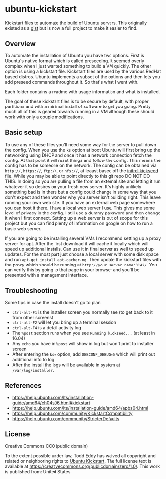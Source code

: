 # ubuntu-kickstart

Kickstart files to automate the build of Ubuntu servers. This originally existed as a [gist](https://gist.github.com/vrillusions/d292953ff9bc0e2041d9) but is now a full project to make it easier to find.

## Overview

To automate the installation of Ubuntu you have two options. First is Ubuntu's native format which is called preseeding. It seemed overly complex when I just wanted something to build a VM quickly. The other option is using a kickstart file. Kickstart files are used by the various RedHat based distros. Ubuntu implements a subset of the options and then lets you add preseed commands throughout it. So that's what I went with.

Each folder contains a readme with usage information and what is installed.

The goal of these kickstart files is to be secure by default, with proper partitions and with a minimal install of software to get you going.  Pretty much all of this is geared towards running in a VM although these should work with only a couple modifications.

## Basic setup

To use any of these files you'll need some way for the server to pull down the config. When you use the `ks` option at boot Ubuntu will first bring up the networking using DHCP and once it has a network connection fetch the config.  At that point it will reset things and follow the config.  This means the config has to be someone on the network.  The config can be obtained via `http://`, `https://`, `ftp://`, or `nfs://`, at leaast based off the [initrd-kickseed](https://bazaar.launchpad.net/~ubuntu-installer/kickseed/master/view/head:/initrd-kickseed) file.  While you may be able to point directly to this git repo DO NOT DO THIS.  In doing so you are pulling a file from an external site and letting it run whatever it so desires on your fresh new server.  It's highly unlikely something bad is in there but a config could change in some way that you don't expect and then wonder why you server isn't building right.  This leave running your own web site.  If you have an external web page somewhere you can host it there.  I have a local web server I use.  This gives me some level of privacy in the config.  I still use a dummy password and then change it when I first connect.  Setting up a web server is out of scope for this project but you can find plenty of information on google on how to run a basic web server.

If you are going to be installing several VMs I recommend setting up a proxy server for apt.  After the first download it will cache it locally which will speed up additional installs.  Can use it in final server as well to speed up updates.  For the most part just choose a local server with some disk space and run `apt-get install apt-cacher-ng`.  Then update the kickstart files with the proxy which should be running at `http://your.server.name:3142/`. You can verify this by going to that page in your browser and you'll be presented with a management interface.

## Troubleshooting

Some tips in case the install doesn't go to plan

- `ctrl-alt-F1` is the installer screen you normally see (to get back to it from other screens)
- `ctrl-alt-F2` will let you bring up a terminal session
- `ctrl-alt-F4` is a detail activity log
- The `%post` section runs when you see `Running kickseed...` (at least in 16.04)
- Any `echo` you have in `%post` will show in log but won't print to installer screen
- After entering the `ks=` option, add `DEBCONF_DEBUG=5` which will print out additional info to log
- After the install the logs will be available in system at `/var/log/installer`.

## References

- https://help.ubuntu.com/lts/installation-guide/amd64/ch04s06.html#kickstart
- https://help.ubuntu.com/lts/installation-guide/amd64/apbs04.html
- https://help.ubuntu.com/community/KickstartCompatibility
- https://help.ubuntu.com/community/StricterDefaults

## License

Creative Commons CC0 (public domain)

To the extent possible under law, Todd Eddy has waived all copyright and related or neighboring rights to [Ubuntu Kickstart](https://github.com/vrillusions/ubuntu-kickstart). The full license text is available at <https://creativecommons.org/publicdomain/zero/1.0/>. This work is published from: United States
